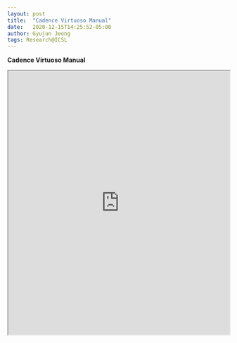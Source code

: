 ```yaml
---
layout: post
title:  "Cadence Virtuoso Manual"
date:   2020-12-15T14:25:52-05:00
author: Gyujun Jeong
tags: Research@ICSL
---
```


<b> Cadence Virtuoso Manual </b><br>
<iframe src="https://docs.google.com/document/d/e/2PACX-1vSBHLLIEAH4mP_syrF6We5v4qbkKYKKEk3PheEFUQ9A4nCWCBrxEGFtiEvwHL12Pw/pub?embedded=true" width="100%" height="600px" ></iframe>
<br>
